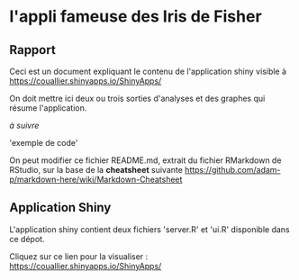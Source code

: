l'appli fameuse des Iris de Fisher 
================

## Rapport 

Ceci est un document expliquant le contenu de l'application shiny visible à https://couallier.shinyapps.io/ShinyApps/

On doit mettre ici deux ou trois sorties d'analyses et des graphes qui résume l'application.

*à suivre* 

'exemple de code'


On peut modifier ce fichier README.md, extrait du fichier RMarkdown de RStudio, sur la base de la **cheatsheet** suivante
https://github.com/adam-p/markdown-here/wiki/Markdown-Cheatsheet


## Application Shiny

L'application shiny contient deux fichiers 'server.R' et 'ui.R' disponible dans ce dépot.

Cliquez sur ce lien pour la visualiser : https://couallier.shinyapps.io/ShinyApps/
